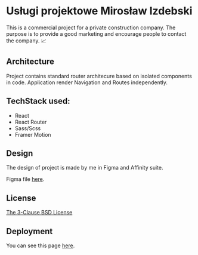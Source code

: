 # Usługi projektowe Mirosław Izdebski
This is a commercial project for a private construction company. The purpose is to provide a good marketing and encourage people to contact the company. 📈


## Architecture
Project contains standard router architecure based on isolated components in code. Application render Navigation and Routes independently.

## TechStack used:

* React
* React Router 
* Sass/Scss
* Framer Motion

## Design
The design of project is made by me in Figma and Affinity suite.

Figma file [here](https://www.figma.com/file/JG5iVSamY3YRAjhtRTqtdL/Us%C5%82ugi-projektowe).

## License
[The 3-Clause BSD License](https://opensource.org/licenses/BSD-3-Clause)

## Deployment
You can see this page [here](https://zucek20.github.io/uslugi_projektowe/).
